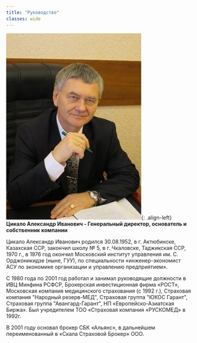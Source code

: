 ```yaml
---
title: "Руководство"
classes: wide
---
```


![image-left](/assets/images/gendirfoto.jpg){: .align-left}
**Цикало Александр Иванович - Генеральный директор,
основатель и собственник компании**

Цикало Александр Иванович родился 30.08.1952, в г.
Актюбинске, Казахская ССР, закончил школу № 5, в г.
Чкаловске, Таджикская ССР, 1970 г., в 1976 год окончил
Московский институт управления им. С. Орджоникидзе
(ныне, ГУУ), по специальности «инженер-экономист АСУ
по экономике организации и управлению предприятием».

С 1980 года по 2001 год работал и занимал руководящие
должности в ИВЦ Минфина РСФСР, Брокерская
инвестиционная фирма «РОСТ», Московская компания
медицинского страхования (с 1992 г.), Страховая компания
&quot;Народный резерв-МЕД&quot;, Страховая группа &quot;ЮКОС
Гарант&quot;, Страховая группа &quot;Авангард-Гарант&quot;, НП
«Европейско-Азиатская Биржа». Был учредителем ТОО
«Страховая компания «РУСКОМЕД» в 1992г.

В 2001 году основал брокер СБК «Альянс», в дальнейшем
переименованный в «Скала Страховой Брокер» ООО.
